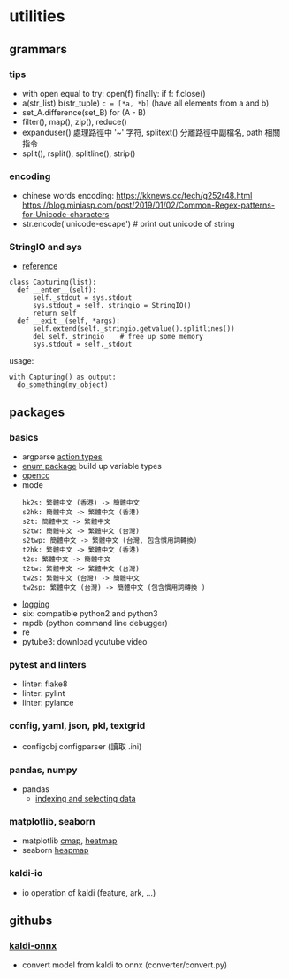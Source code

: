 # utilities

## grammars
### tips
 - with open 
    equal to try: open(f) finally: if f: f.close()
 - a(str_list) b(str_tuple) `c = [*a, *b]` (have all elements from a and b)
 - set_A.difference(set_B) for (A - B)
 - filter(), map(), zip(), reduce()
 - expanduser() 處理路徑中 '~' 字符, splitext() 分離路徑中副檔名, path 相關指令
 - split(), rsplit(), splitline(), strip()
### encoding
 - chinese words encoding:
    https://kknews.cc/tech/g252r48.html
    https://blog.miniasp.com/post/2019/01/02/Common-Regex-patterns-for-Unicode-characters
 - str.encode('unicode-escape') # print out unicode of string

### StringIO and sys
 - [reference](https://stackoverflow.com/questions/16571150/how-to-capture-stdout-output-from-a-python-function-call)
  ```
  class Capturing(list):
    def __enter__(self):
        self._stdout = sys.stdout
        sys.stdout = self._stringio = StringIO()
        return self
    def __exit__(self, *args):
        self.extend(self._stringio.getvalue().splitlines())
        del self._stringio    # free up some memory
        sys.stdout = self._stdout
  ```
  usage:
  ```
  with Capturing() as output:
    do_something(my_object)
  ```




## packages
### basics
 - argparse [action types](https://docs.python.org/3/library/argparse.html#action)
 - [enum package](https://blog.louie.lu/2017/08/02/%E4%BD%A0%E6%89%80%E4%B8%8D%E7%9F%A5%E9%81%93%E7%9A%84-python-%E6%A8%99%E6%BA%96%E5%87%BD%E5%BC%8F%E5%BA%AB%E7%94%A8%E6%B3%95-07-enum/) build up variable types
 - [opencc](https://github.com/BYVoid/OpenCC)
  - mode
    ```
    hk2s: 繁體中文 (香港) -> 簡體中文
    s2hk: 簡體中文 -> 繁體中文 (香港)
    s2t: 簡體中文 -> 繁體中文
    s2tw: 簡體中文 -> 繁體中文 (台灣)
    s2twp: 簡體中文 -> 繁體中文 (台灣, 包含慣用詞轉換)
    t2hk: 繁體中文 -> 繁體中文 (香港)
    t2s: 繁體中文 -> 簡體中文
    t2tw: 繁體中文 -> 繁體中文 (台灣)
    tw2s: 繁體中文 (台灣) -> 簡體中文
    tw2sp: 繁體中文 (台灣) -> 簡體中文 (包含慣用詞轉換 )
    ```
 - [logging](https://docs.python.org/zh-tw/3/howto/logging.html)
 - six: compatible python2 and python3
 - mpdb (python command line debugger)
 - re
 - pytube3: download youtube video

### pytest and linters
 - linter: flake8
 - linter: pylint
 - linter: pylance


### config, yaml, json, pkl, textgrid
 - configobj configparser (讀取 .ini)
### pandas, numpy
 - pandas
    - [indexing and selecting data](https://pandas.pydata.org/pandas-docs/stable/user_guide/indexing.html#different-choices-for-indexing)
### matplotlib, seaborn
 - matplotlib [cmap](https://matplotlib.org/3.1.0/tutorials/colors/colormaps.html), [heatmap](https://matplotlib.org/3.1.1/gallery/images_contours_and_fields/image_annotated_heatmap.html)
 - seaborn [heapmap](http://seaborn.pydata.org/generated/seaborn.heatmap.html?highlight=s)
### kaldi-io
 - io operation of kaldi (feature, ark, ...)


## githubs
### [kaldi-onnx](https://github.com/XiaoMi/kaldi-onnx)
  - convert model from kaldi to onnx (converter/convert.py)
